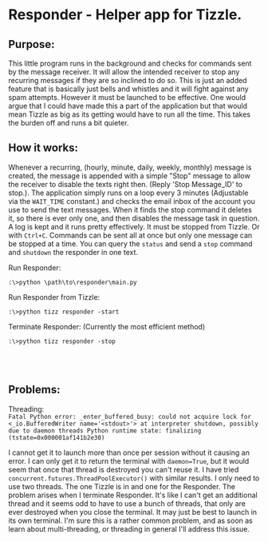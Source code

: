 # Responder - Helper app for Tizzle.

## Purpose:
This little program runs in the background and checks for commands sent by the message receiver. It will allow the intended receiver to stop any recurring messages if they are so inclined to do so. This is just an added feature that is basically just bells and whistles and it will fight against any spam attempts. However it must be launched to be effective. One would argue that I could have made this a part of the application but that would mean Tizzle as big as its getting would have to run all the time. This takes the burden off and runs a bit quieter.

## How it works:
Whenever a recurring, (hourly, minute, daily, weekly, monthly) message is created, the message is appended with a simple "Stop" message to allow the receiver to disable the texts right then. (Reply 'Stop Message_ID' to stop.). The application simply runs on a loop every 3 minutes (Adjustable via the `WAIT_TIME` constant.) and checks the email inbox of the account you use to send the text messages. When it finds the stop command it deletes it, so there is ever only one,  and then disables the message task in question. A log is kept and it runs pretty effectively. It must be stopped from Tizzle. Or with `Ctrl+C`. Commands can be sent all at once but only one message can be stopped at a time. You can query the `status` and send a `stop` command and `shutdown` the responder in one text.<br>

Run Responder:
```
:\>python \path\to\responder\main.py
```

Run Responder from Tizzle:
```
:\>python tizz responder -start
```
Terminate Responder: (Currently the most efficient method)
```
:\>python tizz responder -stop
```
<br>
<br>

## Problems:
Threading:<br>
`Fatal Python error: _enter_buffered_busy: could not acquire lock for <_io.BufferedWriter name='<stdout>'> at interpreter shutdown, possibly due to daemon threads Python runtime state: finalizing (tstate=0x000001af141b2e30)`

I cannot get it to launch more than once per session without it causing an error. I can only get it to return the terminal with `daemon=True`, but it would seem that once that thread is destroyed you can't reuse it. I have tried `concurrent.futures.ThreadPoolExecutor()` with similar results. I only need to use two threads. The one Tizzle is in and one for the Responder. The problem arises when I terminate Responder. It's like I can't get an additional thread and it seems odd to have to use a bunch of threads, that only are ever destroyed when you close the terminal. It may just be best to launch in its own terminal. I'm sure this is a rather common problem, and as soon as learn about multi-threading, or threading in general I'll address this issue.

